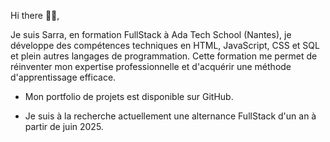 Hi there 👋👋,

Je suis Sarra,
en formation FullStack à Ada Tech School (Nantes), je développe des compétences techniques en HTML, JavaScript, CSS et SQL et plein autres langages de programmation.
Cette formation me permet de réinventer mon expertise professionnelle et d'acquérir une méthode d'apprentissage efficace.

* Mon portfolio de projets est disponible sur GitHub. 

* Je suis à la recherche actuellement une alternance FullStack d'un an à partir de juin 2025.
